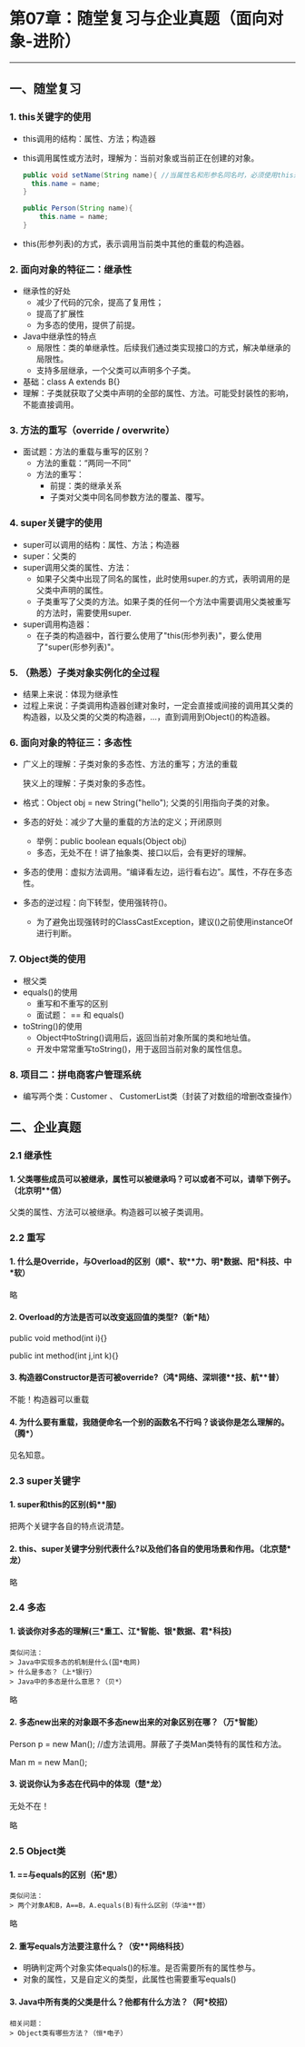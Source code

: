 # 第07章：随堂复习与企业真题（面向对象-进阶）

***

## 一、随堂复习

### 1. this关键字的使用

- this调用的结构：属性、方法；构造器

- this调用属性或方法时，理解为：当前对象或当前正在创建的对象。

  ```java
  public void setName(String name){ //当属性名和形参名同名时，必须使用this来区分
  	this.name = name;
  }
  
  public Person(String name){
      this.name = name;
  }
  ```

- this(形参列表)的方式，表示调用当前类中其他的重载的构造器。

### 2. 面向对象的特征二：继承性

- 继承性的好处
  - 减少了代码的冗余，提高了复用性；
  - 提高了扩展性
  - 为多态的使用，提供了前提。
- Java中继承性的特点
  - 局限性：类的单继承性。后续我们通过类实现接口的方式，解决单继承的局限性。
  - 支持多层继承，一个父类可以声明多个子类。
- 基础：class A extends B{}
- 理解：子类就获取了父类中声明的全部的属性、方法。可能受封装性的影响，不能直接调用。

### 3. 方法的重写（override / overwrite）

- 面试题：方法的重载与重写的区别？
  - 方法的重载：“两同一不同”
  - 方法的重写：
    - 前提：类的继承关系
    - 子类对父类中同名同参数方法的覆盖、覆写。

### 4. super关键字的使用

- super可以调用的结构：属性、方法；构造器
- super：父类的
- super调用父类的属性、方法：
  - 如果子父类中出现了同名的属性，此时使用super.的方式，表明调用的是父类中声明的属性。
  - 子类重写了父类的方法。如果子类的任何一个方法中需要调用父类被重写的方法时，需要使用super.
- super调用构造器：
  - 在子类的构造器中，首行要么使用了"this(形参列表)"，要么使用了"super(形参列表)"。

### 5. （熟悉）子类对象实例化的全过程

- 结果上来说：体现为继承性
- 过程上来说：子类调用构造器创建对象时，一定会直接或间接的调用其父类的构造器，以及父类的父类的构造器，...，直到调用到Object()的构造器。

### 6. 面向对象的特征三：多态性

- 广义上的理解：子类对象的多态性、方法的重写；方法的重载

  狭义上的理解：子类对象的多态性。

- 格式：Object obj = new String("hello");   父类的引用指向子类的对象。
- 多态的好处：减少了大量的重载的方法的定义；开闭原则
  - 举例：public boolean equals(Object obj)
  - 多态，无处不在！讲了抽象类、接口以后，会有更好的理解。
- 多态的使用：虚拟方法调用。“编译看左边，运行看右边”。属性，不存在多态性。
- 多态的逆过程：向下转型，使用强转符()。
  - 为了避免出现强转时的ClassCastException，建议()之前使用instanceOf进行判断。

### 7. Object类的使用

- 根父类
- equals()的使用
  - 重写和不重写的区别
  - 面试题： == 和 equals()
- toString()的使用
  - Object中toString()调用后，返回当前对象所属的类和地址值。
  - 开发中常常重写toString()，用于返回当前对象的属性信息。

### 8. 项目二：拼电商客户管理系统

- 编写两个类：Customer 、 CustomerList类（封装了对数组的增删改查操作）




## 二、企业真题

### 2.1 继承性

#### 1. 父类哪些成员可以被继承，属性可以被继承吗？可以或者不可以，请举下例子。（北京明**信）

父类的属性、方法可以被继承。构造器可以被子类调用。



### 2.2 重写

#### 1. 什么是Override，与Overload的区别（顺\*、软\*\*力、明\*数据、阳\*科技、中*软）

略

#### 2. Overload的方法是否可以改变返回值的类型?（新*陆）

public void method(int i){}

public int method(int j,int k){}

#### 3. 构造器Constructor是否可被override?（鸿*网络、深圳德**技、航\*\*普）

不能！构造器可以重载

#### 4. 为什么要有重载，我随便命名一个别的函数名不行吗？谈谈你是怎么理解的。（腾*）

见名知意。

### 2.3 super关键字

#### 1. super和this的区别(蚂**服)

把两个关键字各自的特点说清楚。

#### 2. this、super关键字分别代表什么?以及他们各自的使用场景和作用。（北京楚*龙）

略

### 2.4 多态

#### 1. 谈谈你对多态的理解(三*重工、江\*智能、银\*数据、君\*科技)

```
类似问法：
> Java中实现多态的机制是什么(国*电网)
> 什么是多态？（上*银行）
> Java中的多态是什么意思？（贝*）
```

略



#### 2. 多态new出来的对象跟不多态new出来的对象区别在哪？（万*智能）

Person p = new Man();  //虚方法调用。屏蔽了子类Man类特有的属性和方法。

Man m = new Man(); 



#### 3. 说说你认为多态在代码中的体现（楚*龙）

无处不在！

略

### 2.5 Object类

#### 1. ==与equals的区别（拓*思）

```
类似问法：
> 两个对象A和B，A==B，A.equals(B)有什么区别（华油**普）
```

略



#### 2. 重写equals方法要注意什么？（安**网络科技）

- 明确判定两个对象实体equals()的标准。是否需要所有的属性参与。
- 对象的属性，又是自定义的类型，此属性也需要重写equals()

#### 3. Java中所有类的父类是什么？他都有什么方法？（阿*校招）

```
相关问题：
> Object类有哪些方法？（恒*电子）
```

